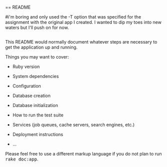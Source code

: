 == README

#i'm boring and only used the -T option that was specified for the assignment with the original app I created. I wanted to dip my toes into new waters but I'll push on for now. 

##

This README would normally document whatever steps are necessary to get the
application up and running.

Things you may want to cover:

* Ruby version

* System dependencies

* Configuration

* Database creation

* Database initialization

* How to run the test suite

* Services (job queues, cache servers, search engines, etc.)

* Deployment instructions

* ...


Please feel free to use a different markup language if you do not plan to run
<tt>rake doc:app</tt>.
